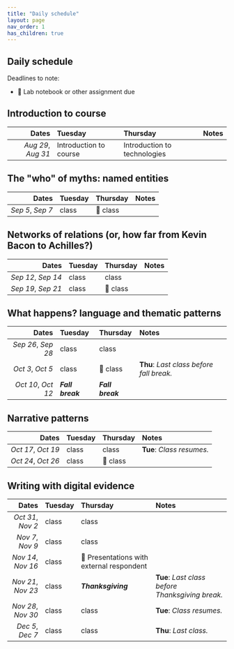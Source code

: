 ```yaml
---
title: "Daily schedule"
layout: page
nav_order: 1
has_children: true
---
```


## Daily schedule

Deadlines to note:

- 📓 Lab notebook or other assignment due


## Introduction to course

| Dates | Tuesday | Thursday | Notes |
| ---: | :--- | :--- | :--- |
| *Aug 29*, *Aug 31* | Introduction to course | Introduction to technologies |  |

## The "who" of myths: named entities

| Dates | Tuesday | Thursday | Notes |
| ---: | :--- | :--- | :--- |
| *Sep 5*, *Sep 7* | class | 📓 class  |  |

## Networks of relations (or, how far from Kevin Bacon to Achilles?)

| Dates | Tuesday | Thursday | Notes |
| ---: | :--- | :--- | :--- |
| *Sep 12*, *Sep 14* | class | class |  |
| *Sep 19*, *Sep 21* | class | 📓 class |  |

## What happens? language and thematic patterns

| Dates | Tuesday | Thursday | Notes |
| ---: | :--- | :--- | :--- |
| *Sep 26*, *Sep 28* | class | class |  |
| *Oct 3*, *Oct 5* | class | 📓 class | **Thu**: *Last class before fall break.* |
| *Oct 10*, *Oct 12* | ***Fall break*** | ***Fall break*** |  |

## Narrative patterns

| Dates | Tuesday | Thursday | Notes |
| ---: | :--- | :--- | :--- |
| *Oct 17*, *Oct 19* | class | class | **Tue**: *Class resumes.* |
| *Oct 24*, *Oct 26* | class | 📓 class |  |

## Writing with digital evidence

| Dates | Tuesday | Thursday | Notes |
| ---: | :--- | :--- | :--- |
| *Oct 31*, *Nov 2* | class | class |  |
| *Nov 7*, *Nov 9* | class | class |  |
| *Nov 14*, *Nov 16* | class | 📓  Presentations with external respondent |  |
| *Nov 21*, *Nov 23* | class | ***Thanksgiving*** | **Tue**: *Last class before Thanksgiving break.* |
| *Nov 28*, *Nov 30* | class | class | **Tue**: *Class resumes.* |
| *Dec 5*, *Dec 7* | class | class | **Thu**: *Last class.* |